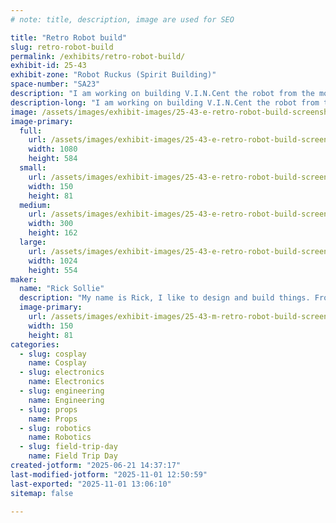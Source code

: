 ```yaml
---
# note: title, description, image are used for SEO

title: "Retro Robot build"
slug: retro-robot-build
permalink: /exhibits/retro-robot-build/
exhibit-id: 25-43
exhibit-zone: "Robot Ruckus (Spirit Building)"
space-number: "SA23"
description: "I am working on building V.I.N.Cent the robot from the movie The Black Hole."
description-long: "I am working on building V.I.N.Cent the robot from the movie The Black Hole. This is a work in progress, so you will get to see all the inner workings, the mechanisms that make him tick!   From articulate eyes to telescoping feet you will get to see the mechanisms making the movements, instead of movie props that rely on human manipulation and CGI."
image: /assets/images/exhibit-images/25-43-e-retro-robot-build-screenshot-20250621-141405-638-5852-300x162.png
image-primary: 
  full:
    url: /assets/images/exhibit-images/25-43-e-retro-robot-build-screenshot-20250621-141405-638-5852-full.png
    width: 1080
    height: 584
  small:
    url: /assets/images/exhibit-images/25-43-e-retro-robot-build-screenshot-20250621-141405-638-5852-150x81.png
    width: 150
    height: 81
  medium:
    url: /assets/images/exhibit-images/25-43-e-retro-robot-build-screenshot-20250621-141405-638-5852-300x162.png
    width: 300
    height: 162
  large:
    url: /assets/images/exhibit-images/25-43-e-retro-robot-build-screenshot-20250621-141405-638-5852-1024x554.png
    width: 1024
    height: 554
maker: 
  name: "Rick Sollie"
  description: "My name is Rick, I like to design and build things. From vacuum formers to 3D printers and now onto robots. I sometimes stop working on a project to make a new tool just for that project. Or sometimes learn something new just to add a new feature. I enjoy building and learning about different ways to build things."
  image-primary:
    url: /assets/images/exhibit-images/25-43-m-retro-robot-build-screenshot-20250621-141405-638-300x162.png
    width: 150
    height: 81
categories: 
  - slug: cosplay
    name: Cosplay
  - slug: electronics
    name: Electronics
  - slug: engineering
    name: Engineering
  - slug: props
    name: Props
  - slug: robotics
    name: Robotics
  - slug: field-trip-day
    name: Field Trip Day
created-jotform: "2025-06-21 14:37:17"
last-modified-jotform: "2025-11-01 12:50:59"
last-exported: "2025-11-01 13:06:10"
sitemap: false

---
```

